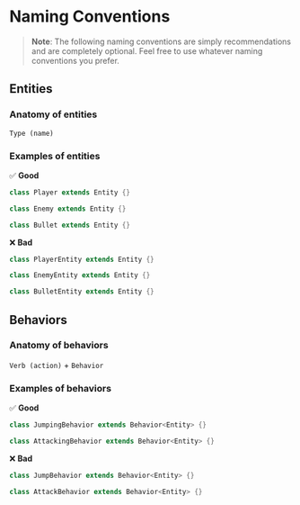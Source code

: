 # Naming Conventions

> **Note**: The following naming conventions are simply recommendations and are completely
optional. Feel free to use whatever naming conventions you prefer.

## Entities


### Anatomy of entities

`Type (name)`

### Examples of entities

✅ **Good**

```dart
class Player extends Entity {}

class Enemy extends Entity {}

class Bullet extends Entity {}
```

❌ **Bad**

```dart
class PlayerEntity extends Entity {}

class EnemyEntity extends Entity {}

class BulletEntity extends Entity {}
```

## Behaviors


### Anatomy of behaviors

`Verb (action)` + `Behavior`


### Examples of behaviors

✅ **Good**

```dart
class JumpingBehavior extends Behavior<Entity> {}

class AttackingBehavior extends Behavior<Entity> {}
```

❌ **Bad**

```dart
class JumpBehavior extends Behavior<Entity> {}

class AttackBehavior extends Behavior<Entity> {}
```
